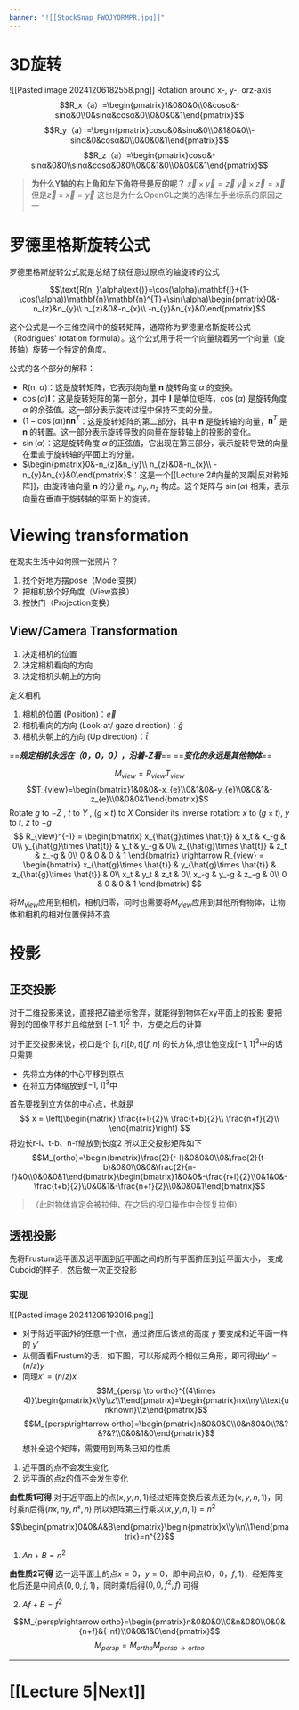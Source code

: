 ```yaml
---
banner: "![[StockSnap_FWOJYORMPR.jpg]]"
---
```

# 3D旋转
![[Pasted image 20241206182558.png]]
Rotation around x-, y-, orz-axis
$$R_x（a）=\begin{pmatrix}1&0&0&0\\0&cosα&-sinα&0\\0&sinα&cosα&0\\0&0&0&1\end{pmatrix}$$
$$R_y（a）=\begin{pmatrix}cosα&0&sinα&0\\0&1&0&0\\-sinα&0&cosα&0\\0&0&0&1\end{pmatrix}$$
$$R_z（a）=\begin{pmatrix}cosα&-sinα&0&0\\sinα&cosα&0&0\\0&0&1&0\\0&0&0&1\end{pmatrix}$$
> **为什么Y轴的右上角和左下角符号是反的呢？**
> 	$\vec{x}\times \vec{y}= \vec{z}$   $\vec{y} \times \vec{z}=\vec{x}$
> 	但是$\vec{z} \times \vec{x}=\vec{y}$
> 	这也是为什么OpenGL之类的选择左手坐标系的原因之一

# **罗德里格斯旋转公式**
罗德里格斯旋转公式就是总结了绕任意过原点的轴旋转的公式

$$\text{R(n, }\alpha\text{)}=\cos(\alpha)\mathbf{I}+(1-\cos(\alpha))\mathbf{n}\mathbf{n}^{T}+\sin(\alpha)\begin{pmatrix}0&-n_{z}&n_{y}\\ n_{z}&0&-n_{x}\\ -n_{y}&n_{x}&0\end{pmatrix}$$

这个公式是一个三维空间中的旋转矩阵，通常称为罗德里格斯旋转公式（Rodrigues' rotation formula）。这个公式用于将一个向量绕着另一个向量（旋转轴）旋转一个特定的角度。

公式的各个部分的解释：
- $\text{R(n, }\alpha\text{)}$：这是旋转矩阵，它表示绕向量 $\mathbf{n}$ 旋转角度 $\alpha$ 的变换。
- $\cos(\alpha)\mathbf{I}$：这是旋转矩阵的第一部分，其中 $\mathbf{I}$ 是单位矩阵，$\cos(\alpha)$ 是旋转角度 $\alpha$ 的余弦值。这一部分表示旋转过程中保持不变的分量。
- $(1-\cos(\alpha))\mathbf{n}\mathbf{n}^{T}$：这是旋转矩阵的第二部分，其中 $\mathbf{n}$ 是旋转轴的向量，$\mathbf{n}^{T}$ 是 $\mathbf{n}$ 的转置。这一部分表示旋转导致的向量在旋转轴上的投影的变化。
- $\sin(\alpha)$：这是旋转角度 $\alpha$ 的正弦值，它出现在第三部分，表示旋转导致的向量在垂直于旋转轴的平面上的分量。
- $\begin{pmatrix}0&-n_{z}&n_{y}\\ n_{z}&0&-n_{x}\\ -n_{y}&n_{x}&0\end{pmatrix}$：这是一个[[Lecture 2#向量的叉乘|反对称矩阵]]，由旋转轴向量 $\mathbf{n}$ 的分量 $n_{x}$, $n_{y}$, $n_{z}$ 构成。这个矩阵与 $\sin(\alpha)$ 相乘，表示向量在垂直于旋转轴的平面上的旋转。
# Viewing transformation
在现实生活中如何照一张照片？
1. 找个好地方摆pose（Model变换）
2. 把相机放个好角度（View变换）
3. 按快门（Projection变换）

## View/Camera Transformation

1. 决定相机的位置
2. 决定相机看向的方向
3. 决定相机头朝上的方向

定义相机
1. 相机的位置 (Position)：$\vec{e}$
2. 相机看向的方向 (Look-at/ gaze direction)：$\hat{g}$
3. 相机头朝上的方向 (Up direction)：$\hat{t}$

==***规定相机永远在（0，0，0），沿着-Z看***==
==***变化的永远是其他物体***==



$$M_{view}=R_{view}T_{view}$$
$$T_{view}=\begin{bmatrix}1&0&0&-x_{e}\\0&1&0&-y_{e}\\0&0&1&-z_{e}\\0&0&0&1\end{bmatrix}$$
Rotate $g$ to $-Z$ , $t$ to $Y$ , $(g\times{t})$ to $X$
Consider its inverse rotation: $x$ to $(g \times t)$, $y$ to $t$, $z$ to $-g$ 
$$
R_{view}^{-1} = \begin{bmatrix}
 x_{\hat{g}\times \hat{t}} & x_t & x_-g & 0\\
 y_{\hat{g}\times \hat{t}} & y_t & y_-g & 0\\
 z_{\hat{g}\times \hat{t}} & z_t & z_-g & 0\\
 0 & 0 & 0 & 1
\end{bmatrix} \rightarrow 
R_{view} = \begin{bmatrix}
 x_{\hat{g}\times \hat{t}} & y_{\hat{g}\times \hat{t}} & z_{\hat{g}\times \hat{t}} & 0\\
 x_t & y_t & z_t & 0\\
 x_-g & y_-g & z_-g & 0\\
 0 & 0 & 0 & 1
\end{bmatrix}
$$

将$M_{view}$应用到相机，相机归零，同时也需要将$M_{view}$应用到其他所有物体，让物体和相机的相对位置保持不变
# 投影
## 正交投影
对于二维投影来说，直接把Z轴坐标舍弃，就能得到物体在xy平面上的投影
要把得到的图像平移并且缩放到 $[-1,1]^2$ 中，方便之后的计算

对于正交投影来说，视口是个 $[l,r][b,t][f,n]$ 的长方体,想让他变成$[-1,1]^3$中的话只需要

- 先将立方体的中心平移到原点
- 在将立方体缩放到$[-1,1]^3$中

首先要找到立方体的中心点，也就是
$$
x = \left(\begin{matrix}
\frac{r+l}{2}\\
\frac{t+b}{2}\\
\frac{n+f}{2}\\
\end{matrix}\right)
$$
将边长r-l、t-b、n-f缩放到长度2
所以正交投影矩阵如下
$$M_{ortho}=\begin{bmatrix}\frac{2}{r-l}&0&0&0\\0&\frac{2}{t-b}&0&0\\0&0&\frac{2}{n-f}&0\\0&0&0&1\end{bmatrix}\begin{bmatrix}1&0&0&-\frac{r+l}{2}\\0&1&0&-\frac{t+b}{2}\\0&0&1&-\frac{n+f}{2}\\0&0&0&1\end{bmatrix}$$
>（此时物体肯定会被拉伸，在之后的视口操作中会恢复拉伸）

## 透视投影
先将Frustum远平面及远平面到近平面之间的所有平面挤压到近平面大小，
变成Cuboid的样子，然后做一次正交投影

### 实现
![[Pasted image 20241206193016.png]]
- 对于除近平面外的任意一个点，通过挤压后该点的高度 $y$ 要变成和近平面一样的 $y’$
- 从侧面看Frustum的话，如下图，可以形成两个相似三角形，即可得出$y’=(n/z)y$
- 同理$x’=(n/z)x$
$$M_{persp \to ortho}^{(4\times 4)}\begin{pmatrix}x\\y\\z\\1\end{pmatrix}=\begin{pmatrix}nx\\ny\\\text{unknown}\\z\end{pmatrix}$$
$$M_{persp\rightarrow ortho}=\begin{pmatrix}n&0&0&0\\0&n&0&0\\?&?&?&?\\0&0&1&0\end{pmatrix}$$
想补全这个矩阵，需要用到两条已知的性质
1. 近平面的点不会发生变化
2. 远平面的点z的值不会发生变化


**由性质1可得**
对于近平面上的点$(x,y,n,1)$经过矩阵变换后该点还为$(x,y,n,1)$，同时乘n后得$(nx,ny,n²,n)$
所以矩阵第三行乘以$(x,y,n,1)= n^2$

$$\begin{pmatrix}0&0&A&B\end{pmatrix}\begin{pmatrix}x\\y\\n\\1\end{pmatrix}=n^{2}$$
1. $An+B=n^2$


**由性质2可得**
选一远平面上的点$x=0，y=0$，即中间点$(0，0，f,1)$，经矩阵变化后还是中间点$(0,0,f,1)$，同时乘f后得$(0,0,f^2,f)$
可得

2. $Af+B=f^2$


$$M_{persp\rightarrow ortho}=\begin{pmatrix}n&0&0&0\\0&n&0&0\\0&0&{n+f}&{-nf}\\0&0&1&0\end{pmatrix}$$
$$M_{persp}=M_{ortho}M_{persp\rightarrow ortho}$$
___
# [[Lecture 5|Next]]